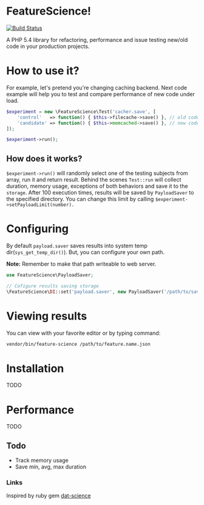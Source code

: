 # FeatureScience!
[![Build Status](https://travis-ci.org/firstrow/feature-science.svg?branch=master)](https://travis-ci.org/firstrow/feature-science)

A PHP 5.4 library for refactoring, performance and issue testing new/old code in your production projects.

# How to use it?
For example, let's pretend you're changing caching backend. Next code example will help you to test and compare performance of new code under load.

```php
$experiment = new \FeatureScience\Test('cacher.save', [
    'control'   => function() { $this->filecache->save() }, // old code
    'candidate' => function() { $this->memcached->save() }, // new code
]);

$experiment->run();
```

## How does it works?

`$experiment->run()` will randomly select one of the testing subjects from array, run it and return result. Behind the scenes `Test::run` will collect duration, memory usage, exceptions of both behaviors and save it to the `storage`. After 100 execution times, results will be saved by `PayloadSaver` to the specified directory. You can change this limit by calling `$experiment->setPayloadLimit(number).`

# Configuring
By default `payload.saver` saves results into system temp dir(`sys_get_temp_dir()`).
But, you can configure your own path.

**Note:** Remember to make that path writeable to web server.

```php
use FeatureScience\PayloadSaver;

// Cofigure results saving storage
\FeatureScience\DI::set('payload.saver', new PayloadSaver('/path/to/save/results'));
```

# Viewing results
You can view with your favorite editor or by typing command:

``` bash
vendor/bin/feature-science /path/to/feature.name.json
```

# Installation
TODO

# Performance
TODO

## Todo
 - Track memory usage
 - Save min, avg, max duration

### Links
Inspired by ruby gem [dat-science](https://github.com/github/dat-science)
